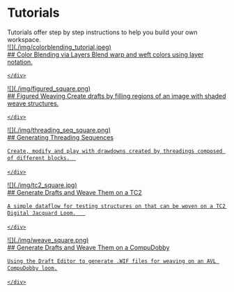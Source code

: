 # Tutorials

<div class="emph">
Tutorials offer step by step instructions to help you build your own workspace.
</div>


<a href="multi-layer">
<div class="tutorial-card card">
    <div class="card-left">
    ![](./img/colorblending_tutorial.jpeg)
    </div>
    <div class="card-right">
    ## Color Blending via Layers
    Blend warp and weft colors using layer notation. 

    </div>

</div>
</a>

<a href="figured_weaving_tc2">
<div class="tutorial-card card">
    <div class="card-left">
    ![](./img/figured_square.png)
    </div>
    <div class="card-right">
    ## Figured Weaving
    Create drafts by filling regions of an image with shaded weave structures. 

    </div>

</div>
</a>

<a href="block_threading">
<div class="tutorial-card card">
    <div class="card-left">
    ![](./img/threading_seq_square.png)
    </div>
    <div class="card-right">
    ## Generating Threading Sequences

    Create, modify and play with drawdowns created by threadings composed of different blocks.  

    </div>

</div>
</a>

<a href="weave_tc2">
<div class="tutorial-card card">
    <div class="card-left">
    ![](./img/tc2_square.jpg)
    </div>
    <div class="card-right">
    ## Generate Drafts and Weave Them on a TC2

    A simple dataflow for testing structures on that can be woven on a TC2 Digital Jacquard Loom.   

    </div>

</div>
</a>

<a href="weave_avl">
<div class="tutorial-card card">
    <div class="card-left">
    ![](./img/weave_square.png)
    </div>
    <div class="card-right">
    ## Generate Drafts and Weave Them on a CompuDobby

    Using the Draft Editor to generate .WIF files for weaving on an AVL CompuDobby loom.

    </div>

</div>
</a>
